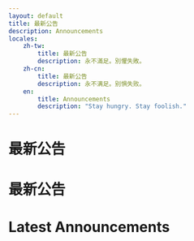 ```yaml
---
layout: default
title: 最新公告
description: Announcements
locales:
    zh-tw:
        title: 最新公告
        description: 永不滿足。別懼失敗。
    zh-cn:
        title: 最新公告
        description: 永不满足。别惧失败。
    en:
        title: Announcements
        description: "Stay hungry. Stay foolish."
---
```


<a name="zh-tw"></a>

# 最新公告

<a name="zh-cn"></a>

# 最新公告

<a name="en"></a>

# Latest Announcements